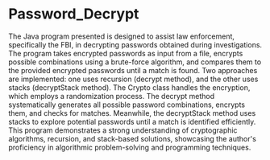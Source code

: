 # Password_Decrypt
The Java program presented is designed to assist law enforcement, specifically the FBI, in decrypting passwords obtained during investigations. The program takes encrypted passwords as input from a file, encrypts possible combinations using a brute-force algorithm, and compares them to the provided encrypted passwords until a match is found. Two approaches are implemented: one uses recursion (decrypt method), and the other uses stacks (decryptStack method). The Crypto class handles the encryption, which employs a randomization process. The decrypt method systematically generates all possible password combinations, encrypts them, and checks for matches. Meanwhile, the decryptStack method uses stacks to explore potential passwords until a match is identified efficiently. This program demonstrates a strong understanding of cryptographic algorithms, recursion, and stack-based solutions, showcasing the author's proficiency in algorithmic problem-solving and programming techniques.
